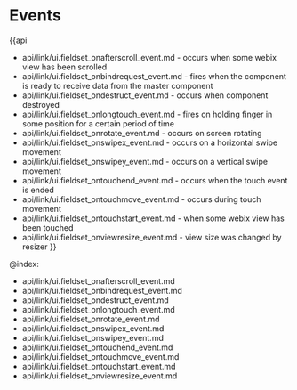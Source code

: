 
Events
=======

{{api
- api/link/ui.fieldset_onafterscroll_event.md - occurs when some webix view has been scrolled
- api/link/ui.fieldset_onbindrequest_event.md - fires when the component is ready to receive data from the master component
- api/link/ui.fieldset_ondestruct_event.md - occurs when component destroyed
- api/link/ui.fieldset_onlongtouch_event.md - fires on holding finger in some position for a certain period of time
- api/link/ui.fieldset_onrotate_event.md - occurs on screen rotating
- api/link/ui.fieldset_onswipex_event.md - occurs on a horizontal swipe movement
- api/link/ui.fieldset_onswipey_event.md - occurs on a vertical swipe movement
- api/link/ui.fieldset_ontouchend_event.md - occurs when the touch event is ended
- api/link/ui.fieldset_ontouchmove_event.md - occurs during touch movement
- api/link/ui.fieldset_ontouchstart_event.md - when some webix view has been touched
- api/link/ui.fieldset_onviewresize_event.md - view size was changed by resizer
}}

@index:
- api/link/ui.fieldset_onafterscroll_event.md
- api/link/ui.fieldset_onbindrequest_event.md
- api/link/ui.fieldset_ondestruct_event.md
- api/link/ui.fieldset_onlongtouch_event.md
- api/link/ui.fieldset_onrotate_event.md
- api/link/ui.fieldset_onswipex_event.md
- api/link/ui.fieldset_onswipey_event.md
- api/link/ui.fieldset_ontouchend_event.md
- api/link/ui.fieldset_ontouchmove_event.md
- api/link/ui.fieldset_ontouchstart_event.md
- api/link/ui.fieldset_onviewresize_event.md


